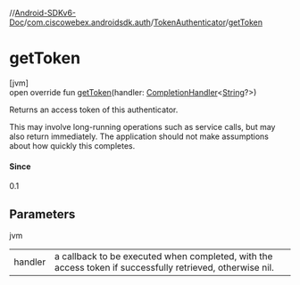 //[Android-SDKv6-Doc](../../../index.md)/[com.ciscowebex.androidsdk.auth](../index.md)/[TokenAuthenticator](index.md)/[getToken](get-token.md)

# getToken

[jvm]\
open override fun [getToken](get-token.md)(handler: [CompletionHandler](../../com.ciscowebex.androidsdk/-completion-handler/index.md)&lt;[String](https://kotlinlang.org/api/latest/jvm/stdlib/kotlin/-string/index.html)?&gt;)

Returns an access token of this authenticator.

This may involve long-running operations such as service calls, but may also return immediately. The application should not make assumptions about how quickly this completes.

#### Since

0.1

## Parameters

jvm

| | |
|---|---|
| handler | a callback to be executed when completed, with the access token if successfully retrieved, otherwise nil. |
